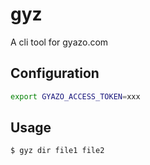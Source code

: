 # gyz
A cli tool for gyazo.com

## Configuration

```bash
export GYAZO_ACCESS_TOKEN=xxx
```

## Usage

```bash
$ gyz dir file1 file2
```
